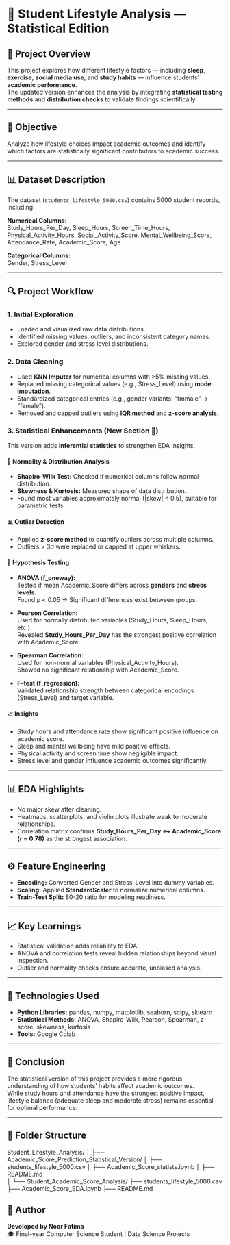 # 🧠 Student Lifestyle Analysis — Statistical Edition

## 📘 Project Overview
This project explores how different lifestyle factors — including **sleep**, **exercise**, **social media use**, and **study habits** — influence students’ **academic performance**.  
The updated version enhances the analysis by integrating **statistical testing methods** and **distribution checks** to validate findings scientifically.

---

## 🎯 Objective
Analyze how lifestyle choices impact academic outcomes and identify which factors are statistically significant contributors to academic success.

---

## 📊 Dataset Description
The dataset (`students_lifestyle_5000.csv`) contains 5000 student records, including:

**Numerical Columns:**  
Study_Hours_Per_Day, Sleep_Hours, Screen_Time_Hours, Physical_Activity_Hours, Social_Activity_Score, Mental_Wellbeing_Score, Attendance_Rate, Academic_Score, Age  

**Categorical Columns:**  
Gender, Stress_Level

---

## 🔍 Project Workflow

### 1. Initial Exploration
- Loaded and visualized raw data distributions.  
- Identified missing values, outliers, and inconsistent category names.  
- Explored gender and stress level distributions.  

### 2. Data Cleaning
- Used **KNN Imputer** for numerical columns with >5% missing values.  
- Replaced missing categorical values (e.g., Stress_Level) using **mode imputation**.  
- Standardized categorical entries (e.g., gender variants: “fmmale” → “female”).  
- Removed and capped outliers using **IQR method** and **z-score analysis**.  

### 3. Statistical Enhancements (New Section 🧮)
This version adds **inferential statistics** to strengthen EDA insights.

#### 📏 Normality & Distribution Analysis
- **Shapiro-Wilk Test:** Checked if numerical columns follow normal distribution.  
- **Skewness & Kurtosis:** Measured shape of data distribution.  
- Found most variables approximately normal (|skew| < 0.5), suitable for parametric tests.  

#### 📊 Outlier Detection
- Applied **z-score method** to quantify outliers across multiple columns.  
- Outliers > 3σ were replaced or capped at upper whiskers.  

#### 🧠 Hypothesis Testing
- **ANOVA (f_oneway):**  
  Tested if mean Academic_Score differs across **genders** and **stress levels**.  
  Found p < 0.05 → Significant differences exist between groups.  

- **Pearson Correlation:**  
  Used for normally distributed variables (Study_Hours, Sleep_Hours, etc.).  
  Revealed **Study_Hours_Per_Day** has the strongest positive correlation with Academic_Score.  

- **Spearman Correlation:**  
  Used for non-normal variables (Physical_Activity_Hours).  
  Showed no significant relationship with Academic_Score.  

- **F-test (f_regression):**  
  Validated relationship strength between categorical encodings (Stress_Level) and target variable.  

#### 📈 Insights
- Study hours and attendance rate show significant positive influence on academic score.  
- Sleep and mental wellbeing have mild positive effects.  
- Physical activity and screen time show negligible impact.  
- Stress level and gender influence academic outcomes significantly.  

---

## 📊 EDA Highlights
- No major skew after cleaning.  
- Heatmaps, scatterplots, and violin plots illustrate weak to moderate relationships.  
- Correlation matrix confirms **Study_Hours_Per_Day ↔ Academic_Score (r ≈ 0.78)** as the strongest association.  

---

## ⚙️ Feature Engineering
- **Encoding:** Converted Gender and Stress_Level into dummy variables.  
- **Scaling:** Applied **StandardScaler** to normalize numerical columns.  
- **Train-Test Split:** 80-20 ratio for modeling readiness.  

---

## 📈 Key Learnings
- Statistical validation adds reliability to EDA.  
- ANOVA and correlation tests reveal hidden relationships beyond visual inspection.  
- Outlier and normality checks ensure accurate, unbiased analysis.  

---

## 🧩 Technologies Used
- **Python Libraries:** pandas, numpy, matplotlib, seaborn, scipy, sklearn  
- **Statistical Methods:** ANOVA, Shapiro-Wilk, Pearson, Spearman, z-score, skewness, kurtosis  
- **Tools:** Google Colab  

---

## 🧠 Conclusion
The statistical version of this project provides a more rigorous understanding of how students’ habits affect academic outcomes.  
While study hours and attendance have the strongest positive impact, lifestyle balance (adequate sleep and moderate stress) remains essential for optimal performance.  

---

## 📁 Folder Structure
Student_Lifestyle_Analysis/
│
├── Academic_Score_Prediction_Statistical_Version/
│   ├── students_lifestyle_5000.csv
│   ├── Academic_Score_statists.ipynb
│   ├── README.md   
│
└── Student_Academic_Score_Analysis/
    ├── students_lifestyle_5000.csv
    ├── Academic_Score_EDA.ipynb
    ├── README.md


## 🙌 Author

**Developed by Noor Fatima**  
🎓 Final-year Computer Science Student | Data Science Projects  

